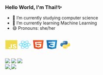 ### Hello World, I'm Thai!✨

- 🔭 I’m currently studying computer science
- 🌱 I’m currently learning Machine Learning
- 😄 Pronouns: she/her
<div style="display: inline_block"><br>
  <img align="center" alt="Thai-Js" height="30" width="40" src="https://raw.githubusercontent.com/devicons/devicon/master/icons/javascript/javascript-plain.svg">
  <img align="center" alt="Thai-React" height="30" width="40" src="https://raw.githubusercontent.com/devicons/devicon/master/icons/react/react-original.svg">
  <img align="center" alt="Thai-Html" height="30" width="40" src="https://raw.githubusercontent.com/devicons/devicon/master/icons/html5/html5-original.svg">
  <img align="center" alt="Thai-Css" height="30" width="40" src="https://raw.githubusercontent.com/devicons/devicon/master/icons/css3/css3-original.svg">
  <img align="center" alt="Thai-Python" height="30" width="40" src="https://raw.githubusercontent.com/devicons/devicon/master/icons/python/python-original.svg">
  </div>
 
 ##
 <div>
 <a href="https://instagram.com/thaidsm" target="_blank"><img src="https://img.shields.io/badge/-Instagram-%23E4405F?style=for-the-badge&logo=instagram&logoColor=white" target="_blank"></a>
 <a href = "mailto:thaidsm54@gmail.com"><img src="https://img.shields.io/badge/-Gmail-%23333?style=for-the-badge&logo=gmail&logoColor=white" target="_blank"></a>
 <a href="https://linkedin.com/in/thainara-s-mariano" target="_blank"><img src="https://img.shields.io/badge/-LinkedIn-%230077B5?style=for-the-badge&logo=linkedin&logoColor=white" target="_blank"></a> 
 </div>
 
 <div>
<a href="https://github.com/thaidsm/github-readme-stats">
  <img height="170cm" src="https://github-readme-stats.vercel.app/api?username=thaidsm&show_icons=true&theme=bear" />
  <img height="170cm" src="https://github-readme-stats.vercel.app/api/top-langs/?username=thaidsm&layout=compact&theme=bear")](https://github.com/thaidsm/github-readme-stats)"/>
</a>
<a href="https://github.com/thaidsm/thaidsm">
</div>
